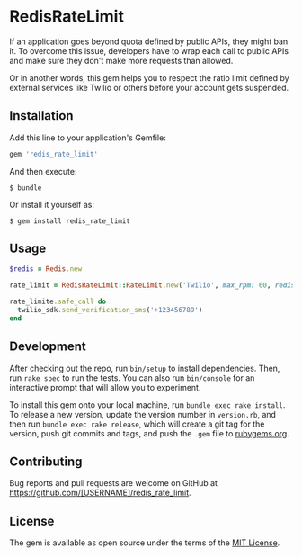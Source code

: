# RedisRateLimit

If an application goes beyond quota defined by public APIs, they might ban it. To overcome this issue, developers have to wrap each call to public APIs and make sure they don't make more requests than allowed.

Or in another words, this gem helps you to respect the ratio limit defined by external services like Twilio or others before your account gets suspended.

## Installation

Add this line to your application's Gemfile:

```ruby
gem 'redis_rate_limit'
```

And then execute:

    $ bundle

Or install it yourself as:

    $ gem install redis_rate_limit

## Usage

```ruby
$redis = Redis.new

rate_limit = RedisRateLimit::RateLimit.new('Twilio', max_rpm: 60, redis: $redis)

rate_limite.safe_call do 
  twilio_sdk.send_verification_sms('+123456789')
end
```

## Development

After checking out the repo, run `bin/setup` to install dependencies. Then, run `rake spec` to run the tests. You can also run `bin/console` for an interactive prompt that will allow you to experiment.

To install this gem onto your local machine, run `bundle exec rake install`. To release a new version, update the version number in `version.rb`, and then run `bundle exec rake release`, which will create a git tag for the version, push git commits and tags, and push the `.gem` file to [rubygems.org](https://rubygems.org).

## Contributing

Bug reports and pull requests are welcome on GitHub at https://github.com/[USERNAME]/redis_rate_limit.

## License

The gem is available as open source under the terms of the [MIT License](https://opensource.org/licenses/MIT).
